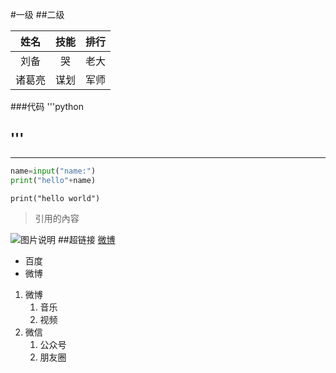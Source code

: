 #一级
##二级

姓名|技能|排行
:------:|:-----:|-----
刘备|哭|老大
诸葛亮|谋划|军师

###代码
'''python

'''
---
***

```python
name=input("name:")
print("hello"+name)
```
`print("hello world")`
>引用的內容


![图片说明](https://wx2.sinaimg.cn/mw690/8fd1b7a3ly1gg8a7k8ar4j20lm0efmxq.jpg "网上找的海豚图片")
##超链接
[微博](https://weibo.com)

* 百度
* 微博

1. 微博
   1. 音乐
   2. 视频
2. 微信
   1. 公众号
   2. 朋友圈
   
